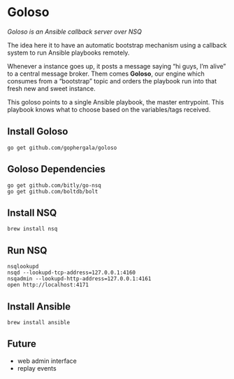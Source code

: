 # Goloso

_Goloso is an Ansible callback server over NSQ_

The idea here it to have an automatic bootstrap mechanism using a callback system to run Ansible playbooks remotely.

Whenever a instance goes up, it posts a message saying “hi guys, I’m alive” to a central message broker. Them comes **Goloso**, our engine which consumes from a “bootstrap” topic and orders the playbook run into that fresh new and sweet instance.

This goloso points to a single Ansible playbook, the master entrypoint. This playbook knows what to choose based on the variables/tags received.

## Install Goloso

    go get github.com/gophergala/goloso

## Goloso Dependencies

    go get github.com/bitly/go-nsq
    go get github.com/boltdb/bolt

## Install NSQ

    brew install nsq
    
## Run NSQ

    nsqlookupd
    nsqd --lookupd-tcp-address=127.0.0.1:4160
    nsqadmin --lookupd-http-address=127.0.0.1:4161
    open http://localhost:4171

## Install Ansible

    brew install ansible

## Future

 * web admin interface
 * replay events